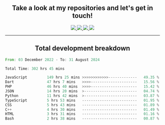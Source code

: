 <h2 align="center">
  Take a look at my repositories and let's get in touch!
</h2>
<p align="center">
  <a href="https://www.instagram.com/rayhanarkan?igsh=MXM3dHhmMTZ3ZWVsaA==">
    <img src="https://img.icons8.com/material-outlined/30/689d6a/instagram.png"/>
  </a>
  <a href="https://www.linkedin.com/in/rayhanarkan/">
    <img src="https://img.icons8.com/material-outlined/30/689d6a/linkedin.png"/>
  </a>
  <a href="">
    <img src="https://img.icons8.com/material-outlined/30/689d6a/geography.png"/>
  </a>
  <a href="mailto:rayhanarkan30@gmail.com">
    <img src="https://img.icons8.com/material-outlined/30/689d6a/email.png"/>
  </a>
</p>

---

<h2 align="center">Total development breakdown</h2>

<p align="center">
<!--START_SECTION:waka-->

```rust
From: 03 December 2022 - To: 31 August 2024

Total Time: 302 hrs 45 mins

JavaScript         149 hrs 25 mins >>>>>>>>>>>>-------------   49.35 %
Dart               47 hrs 7 mins   >>>>---------------------   15.56 %
PHP                46 hrs 40 mins  >>>>---------------------   15.42 %
JSON               14 hrs 20 mins  >------------------------   04.74 %
Python             11 hrs 42 mins  >------------------------   03.87 %
TypeScript         5 hrs 53 mins   -------------------------   01.95 %
CSS                5 hrs 43 mins   -------------------------   01.89 %
C++                4 hrs 30 mins   -------------------------   01.49 %
HTML               3 hrs 31 mins   -------------------------   01.16 %
Bash               2 hrs 38 mins   -------------------------   00.87 %
```

<!--END_SECTION:waka-->
</p>
